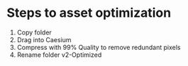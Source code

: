 # Steps to asset optimization
1. Copy folder
2. Drag into Caesium
3. Compress with 99% Quality to remove redundant pixels
4. Rename folder v2-Optimized